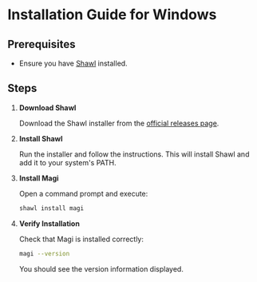 # Installation Guide for Windows

## Prerequisites

- Ensure you have [Shawl](https://github.com/mtkennerly/shawl) installed.

## Steps

1. **Download Shawl**

    Download the Shawl installer from the [official releases page](https://github.com/mtkennerly/shawl/releases).

2. **Install Shawl**

    Run the installer and follow the instructions. This will install Shawl and add it to your system's PATH.

3. **Install Magi**

    Open a command prompt and execute:

    ```bash
    shawl install magi
    ```

4. **Verify Installation**

    Check that Magi is installed correctly:

    ```bash
    magi --version
    ```

    You should see the version information displayed.
